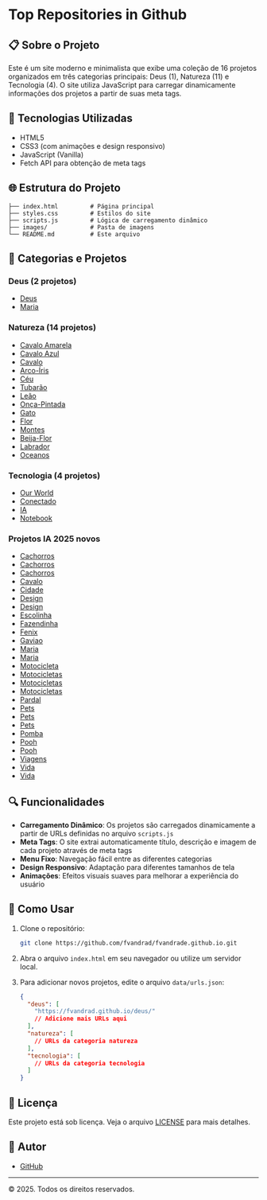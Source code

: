# Top Repositories in Github

## 📋 Sobre o Projeto

Este é um site moderno e minimalista que exibe uma coleção de 16 projetos organizados em três categorias principais: Deus (1), Natureza (11) e Tecnologia (4). O site utiliza JavaScript para carregar dinamicamente informações dos projetos a partir de suas meta tags.

## 🚀 Tecnologias Utilizadas

- HTML5
- CSS3 (com animações e design responsivo)
- JavaScript (Vanilla)
- Fetch API para obtenção de meta tags

## 🌐 Estrutura do Projeto

```
├── index.html         # Página principal
├── styles.css         # Estilos do site
├── scripts.js         # Lógica de carregamento dinâmico
├── images/            # Pasta de imagens
└── README.md          # Este arquivo
```


## 📂 Categorias e Projetos

### Deus (2 projetos)

- [Deus](https://fvandrad.github.io/deus/)
- [Maria](https://fvandrad.github.io/maria/)

### Natureza (14 projetos)

- [Cavalo Amarela](https://fvandrad.github.io/cavalo-amarela/)
- [Cavalo Azul](https://fvandrad.github.io/cavalo-azul)
- [Cavalo](https://fvandrad.github.io/cavalo/)
- [Arco-Íris](https://fvandrad.github.io/arco-iris/)
- [Céu](https://fvandrad.github.io/ceu/)
- [Tubarão](https://fvandrad.github.io/tubarao/)
- [Leão](https://fvandrad.github.io/leao/)
- [Onça-Pintada](https://fvandrad.github.io/onca-pintada/)
- [Gato](https://fvandrad.github.io/gato/)
- [Flor](https://fvandrad.github.io/flor/)
- [Montes](https://fvandrad.github.io/montes/)
- [Beija-Flor](https://fvandrad.github.io/beija-flor/)
- [Labrador](https://fvandrad.github.io/labrador/)
- [Oceanos](https://fvandrad.github.io/oceanos/)


### Tecnologia (4 projetos)

- [Our World](https://fvandrad.github.io/ourworld/)
- [Conectado](https://fvandrad.github.io/conectado/)
- [IA](https://fvandrad.github.io/ia/)
- [Notebook](https://fvandrad.github.io/notebook/)

### Projetos IA 2025 novos

- [Cachorros](https://fvandrad.github.io/ia2025/cachorros-chatgpt-gpt5.html)
- [Cachorros](https://fvandrad.github.io/ia2025/cachorros-copilot-gpt5.html)
- [Cachorros](https://fvandrad.github.io/ia2025/cachorros-gemini-gemeni25pro.html)
- [Cavalo](https://fvandrad.github.io/ia2025/cavalo-fogo-copilot-gpt5.html)
- [Cidade](https://fvandrad.github.io/ia2025/cidade-chatgpt-gpt5.html)
- [Design](https://fvandrad.github.io/ia2025/design-chatgpt-gpt5-gemini25flash-1.html)
- [Design](https://fvandrad.github.io/ia2025/design-chatgpt-gpt5-gemini25flash.html)
- [Escolinha](https://fvandrad.github.io/ia2025/escolinha-copilot-gpt5.html)
- [Fazendinha](https://fvandrad.github.io/ia2025/fazendinha-copilot-gpt5.html)
- [Fenix](https://fvandrad.github.io/ia2025/fenix-cursor-gpt5.html)
- [Gaviao](https://fvandrad.github.io/ia2025/gaviao-copilot-gpt5.html)
- [Maria](https://fvandrad.github.io/ia2025/maria-cursor-gpt5.html)
- [Maria](https://fvandrad.github.io/ia2025/maria-qwen-ai.html)
- [Motocicleta](https://fvandrad.github.io/ia2025/motocicleta-cursor-gpt5.html)
- [Motocicletas](https://fvandrad.github.io/ia2025/motocicletas-chatgpt-gpt5.html)
- [Motocicletas](https://fvandrad.github.io/ia2025/motocicletas-copilot-gpt5.html)
- [Motocicletas](https://fvandrad.github.io/ia2025/motocicletas-gemini-25pro.html)
- [Pardal](https://fvandrad.github.io/ia2025/pardal-copilot-gpt5.html)
- [Pets](https://fvandrad.github.io/ia2025/pets-chatgpt-gpt5.html)
- [Pets](https://fvandrad.github.io/ia2025/pets-copilot-gpt5.html)
- [Pets](https://fvandrad.github.io/ia2025/pets-gemini-25pro.html)
- [Pomba](https://fvandrad.github.io/ia2025/pomba-copilot-gpt5.html)
- [Pooh](https://fvandrad.github.io/ia2025/pooh-copilot-gpt5-1.html)
- [Pooh](https://fvandrad.github.io/ia2025/pooh-copilot-gpt5.html)
- [Viagens](https://fvandrad.github.io/ia2025/viagens-chatgpt-gpt5-gemini25flash.html)
- [Vida](https://fvandrad.github.io/ia2025/vida-chatgpt-gpt5.html)
- [Vida](https://fvandrad.github.io/ia2025/vida-cursor-gpt5.html)

## 🔍 Funcionalidades

- **Carregamento Dinâmico**: Os projetos são carregados dinamicamente a partir de URLs definidas no arquivo `scripts.js`
- **Meta Tags**: O site extrai automaticamente título, descrição e imagem de cada projeto através de meta tags
- **Menu Fixo**: Navegação fácil entre as diferentes categorias
- **Design Responsivo**: Adaptação para diferentes tamanhos de tela
- **Animações**: Efeitos visuais suaves para melhorar a experiência do usuário

## 🚀 Como Usar

1. Clone o repositório:
   ```bash
   git clone https://github.com/fvandrad/fvandrade.github.io.git
   ```

2. Abra o arquivo `index.html` em seu navegador ou utilize um servidor local.

3. Para adicionar novos projetos, edite o arquivo `data/urls.json`:
   ```json
   {
     "deus": [
       "https://fvandrad.github.io/deus/"
       // Adicione mais URLs aqui
     ],
     "natureza": [
       // URLs da categoria natureza
     ],
     "tecnologia": [
       // URLs da categoria tecnologia
     ]
   }
   ```

## 📝 Licença

Este projeto está sob licença. Veja o arquivo [LICENSE](LICENSE) para mais detalhes.

## 👤 Autor

- [GitHub](https://github.com/fvandrad)

---

© 2025. Todos os direitos reservados.
